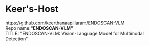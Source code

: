 # Keer's-Host

https://github.com/keerthanaapillaram/ENDOSCAN-VLM    
Repo name:**"ENDOSCAN-VLM"**  
TITLE: "ENDOSCAN-VLM: Vision-Language Model for Multimodal Detection"
